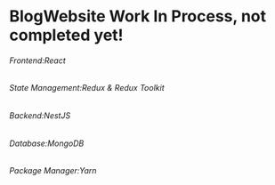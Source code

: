 # BlogWebsite Work In Process, not completed yet!
###### Frontend:React 
###### State Management:Redux & Redux Toolkit
###### Backend:NestJS
###### Database:MongoDB
###### Package Manager:Yarn
